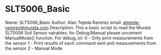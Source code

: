 # SLT5006_Basic

  Name: SLT5006_Basic
  Author: Alan Tejeda Ramirez
  email: atejeda-ramirez@murata.com
  Description:  This a basic script to read the Murata SLT5006 Soil Sensor vairables, for Debug/Manual please uncoment ManualMode() function.
               For debug_lvl:
               0 -  Only print measurements from the sensor
               1 -  Print results of each command sent and measurements from the sensor
               2 -  Manual Mode 
